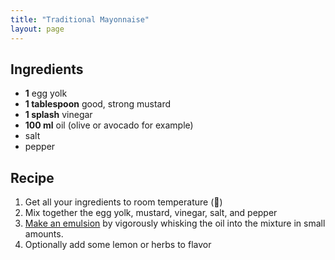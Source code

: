 ```yaml
---
title: "Traditional Mayonnaise"
layout: page
---
```


## Ingredients
 - **1** egg yolk
 - **1 tablespoon** good, strong mustard
 - **1 splash** vinegar
 - **100 ml** oil (olive or avocado for example)
 - salt
 - pepper

## Recipe
1. Get all your ingredients to room temperature (🚨)
2. Mix together the egg yolk, mustard, vinegar, salt, and pepper
3. [Make an emulsion](https://en.wikipedia.org/wiki/Emulsion) by vigorously whisking the oil into the mixture in small amounts.
4. Optionally add some lemon or herbs to flavor

